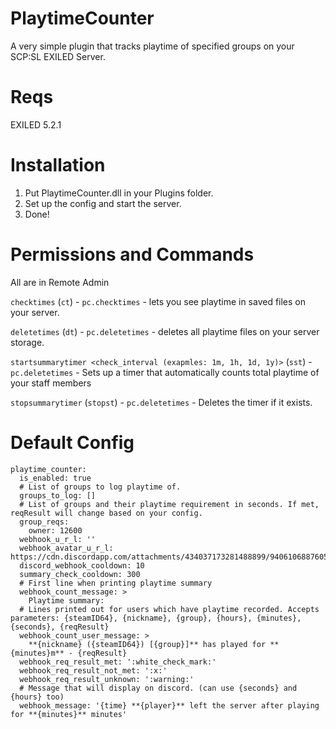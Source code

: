 # PlaytimeCounter
A very simple plugin that tracks playtime of specified groups on your SCP:SL EXILED Server.
# Reqs
EXILED 5.2.1
# Installation
1. Put PlaytimeCounter.dll in your Plugins folder.
2. Set up the config and start the server.
3. Done!
# Permissions and Commands
All are in Remote Admin

`checktimes` (`ct`) - `pc.checktimes` - lets you see playtime in saved files on your server.

`deletetimes` (`dt`) - `pc.deletetimes` - deletes all playtime files on your server storage.

`startsummarytimer <check_interval (exapmles: 1m, 1h, 1d, 1y)>` (`sst`) - `pc.deletetimes` - Sets up a timer that automatically counts total playtime of your staff members

`stopsummarytimer` (`stopst`) - `pc.deletetimes` - Deletes the timer if it exists.

# Default Config
```
playtime_counter:
  is_enabled: true
  # List of groups to log playtime of.
  groups_to_log: []
  # List of groups and their playtime requirement in seconds. If met, reqResult will change based on your config.
  group_reqs:
    owner: 12600
  webhook_u_r_l: ''
  webhook_avatar_u_r_l: https://cdn.discordapp.com/attachments/434037173281488899/940610688760545290/mrozonyhyperthink.jpg
  discord_webhook_cooldown: 10
  summary_check_cooldown: 300
  # First line when printing playtime summary
  webhook_count_message: >
    Playtime summary: 
  # Lines printed out for users which have playtime recorded. Accepts parameters: {steamID64}, {nickname}, {group}, {hours}, {minutes}, {seconds}, {reqResult}
  webhook_count_user_message: >
    **{nickname} ({steamID64}) [{group}]** has played for **{minutes}m** - {reqResult} 
  webhook_req_result_met: ':white_check_mark:'
  webhook_req_result_not_met: ':x:'
  webhook_req_result_unknown: ':warning:'
  # Message that will display on discord. (can use {seconds} and {hours} too)
  webhook_message: '{time} **{player}** left the server after playing for **{minutes}** minutes'
```
